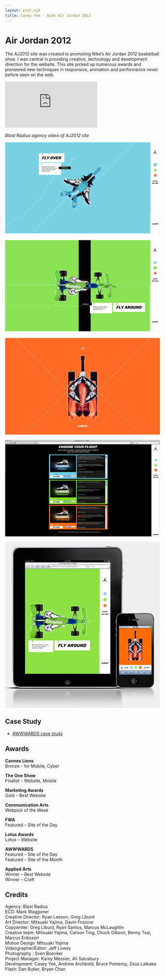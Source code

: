 ```yaml
---
layout: post.njk
title: Casey Yee - Nike Air Jordan 2012
---
```


# Air Jordan 2012

The AJ2012 site was created to promoting Nike’s Air Jordan 2012 basketball shoe. I was central in providing creative, technology and development direction for the website. This site picked up numerous awards and pioneered new techniques in responsive, animation and performance never before seen on the web.

<div class="video-wrapper">
  <iframe src="https://www.youtube.com/embed/fYZJ9ttWaJ8" frameborder="0" allow="accelerometer; autoplay; encrypted-media; gyroscope; picture-in-picture" allowfullscreen></iframe>
</div>

*Blast Radius agency video of AJ2012 site*

![](/img/aj2012/AJ2012-1.jpg)

![](/img/aj2012/AJ2012-2.png)

![](/img/aj2012/AJ2012-4.jpg)

![](/img/aj2012/AJ2012-5.jpg)

![](/img/aj2012/AJ2012-mobile.jpg)

## Case Study

* [AWWWARDS case study](https://www.awwwards.com/case-study-the-air-jordan-2012-by-blast-radius.html)

## Awards

**Cannes Lions**  
Bronze – for Mobile, Cyber

**The One Show**  
Finalist – Website, Mobile

**Marketing Awards**  
Gold – Best Website

**Communication Arts**  
Webpick of the Week

**FWA**  
Featured – Site of the Day

**Lotus Awards**  
Lotus – Website

**AWWWARDS**  
Featured – Site of the Day  
Featured – Site of the Month

**Applied Arts**  
Winner – Best Website  
Winner – Craft


## Credits

Agency: Blast Radius  
ECD: Mark Waggoner  
Creative Director: Ryan Leeson, Greg Liburd  
Art Director: Mitsuaki Yajima, Gavin Froome  
Copywriter: Greg Liburd, Ryan Santos, Marcus McLaughlin  
Creative team: Mitsuaki Yajima, Carson Ting, Chuck Gibson, Benny Tsai, Marcus Eriksson  
Motion Design: Mitsuaki Yajima  
Videographer/Editor: Jeff Lowey  
Photography : Sven Boecker  
Project Manager: Karey Messier, Ali Salusbury  
Development: Casey Yee, Andrew Archbold, Bruce Pomeroy, Zeus Lalkaka  
Flash: Dan Butler, Bryan Chan  
